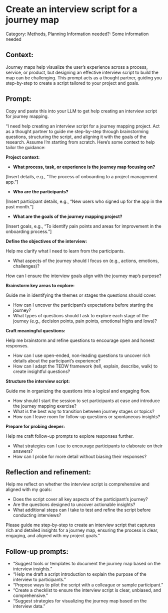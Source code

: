# Create an interview script for a journey map

Category: Methods, Planning
Information needed?: Some information needed

## **Context:**

Journey maps help visualize the user’s experience across a process, service, or product, but designing an effective interview script to build the map can be challenging. This prompt acts as a thought partner, guiding you step-by-step to create a script tailored to your project and goals.

## **Prompt:**

Copy and paste this into your LLM to get help creating an interview script for journey mapping.

“I need help creating an interview script for a journey mapping project. Act as a thought partner to guide me step-by-step through brainstorming questions, structuring the script, and aligning it with the goals of the research. Assume I’m starting from scratch. Here’s some context to help tailor the guidance:

**Project context:**

- **What process, task, or experience is the journey map focusing on?**

[Insert details, e.g., “The process of onboarding to a project management app.”]

- **Who are the participants?**

[Insert participant details, e.g., “New users who signed up for the app in the past month.”]

- **What are the goals of the journey mapping project?**

[Insert goals, e.g., “To identify pain points and areas for improvement in the onboarding process.”]

**Define the objectives of the interview:**

Help me clarify what I need to learn from the participants.

- What aspects of the journey should I focus on (e.g., actions, emotions, challenges)?

How can I ensure the interview goals align with the journey map’s purpose?

**Brainstorm key areas to explore:**

Guide me in identifying the themes or stages the questions should cover.

- How can I uncover the participant’s expectations before starting the journey?
- What types of questions should I ask to explore each stage of the journey (e.g., decision points, pain points, emotional highs and lows)?

**Craft meaningful questions:**

Help me brainstorm and refine questions to encourage open and honest responses.

- How can I use open-ended, non-leading questions to uncover rich details about the participant’s experience?
- How can I adapt the TEDW framework (tell, explain, describe, walk) to create insightful questions?

**Structure the interview script:**

Guide me in organizing the questions into a logical and engaging flow.

- How should I start the session to set participants at ease and introduce the journey mapping exercise?
- What is the best way to transition between journey stages or topics?
- How can I leave room for follow-up questions or spontaneous insights?

**Prepare for probing deeper:**

Help me craft follow-up prompts to explore responses further.

- What strategies can I use to encourage participants to elaborate on their answers?
- How can I probe for more detail without biasing their responses?

## **Reflection and refinement:**

Help me reflect on whether the interview script is comprehensive and aligned with my goals:

- Does the script cover all key aspects of the participant’s journey?
- Are the questions designed to uncover actionable insights?
- What additional steps can I take to test and refine the script before conducting interviews?

Please guide me step-by-step to create an interview script that captures rich and detailed insights for a journey map, ensuring the process is clear, engaging, and aligned with my project goals.”

## **Follow-up prompts:**

- “Suggest tools or templates to document the journey map based on the interview insights.”
- “Help me draft a script introduction to explain the purpose of the interview to participants.”
- “Propose ways to pilot the script with a colleague or sample participant.”
- “Create a checklist to ensure the interview script is clear, unbiased, and comprehensive.”
- “Suggest strategies for visualizing the journey map based on the interview data.”